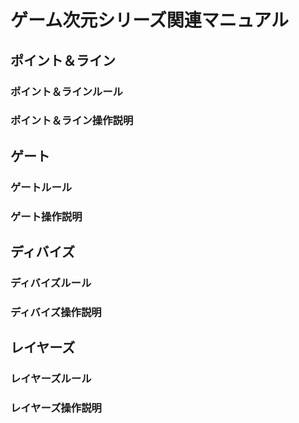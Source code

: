 # ゲーム次元シリーズ関連マニュアル
## ポイント＆ライン
### ポイント＆ラインルール
### ポイント＆ライン操作説明
## ゲート
### ゲートルール
### ゲート操作説明
## ディバイズ
### ディバイズルール
### ディバイズ操作説明
## レイヤーズ
### レイヤーズルール
### レイヤーズ操作説明
